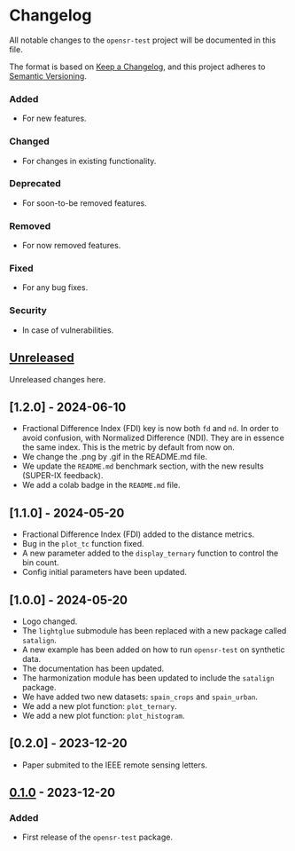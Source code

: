# Changelog

All notable changes to the `opensr-test` project will be documented in this file.

The format is based on [Keep a Changelog](https://keepachangelog.com/en/1.0.0/), and this project adheres to [Semantic Versioning](https://semver.org/spec/v2.0.0.html).

### Added
- For new features.
### Changed
- For changes in existing functionality.
### Deprecated
- For soon-to-be removed features.
### Removed
- For now removed features.
### Fixed
- For any bug fixes.
### Security
- In case of vulnerabilities.

## [Unreleased]

Unreleased changes here.

## [1.2.0] - 2024-06-10

- Fractional Difference Index (FDI) key is now both `fd` and `nd`. In order to
avoid confusion, with Normalized Difference (NDI). They are in essence the
same index. This is the metric by default from now on.
- We change the .png by .gif in the README.md file.
- We update the `README.md` benchmark section, with the new results (SUPER-IX feedback).
- We add a colab badge in the `README.md` file.

## [1.1.0] - 2024-05-20

- Fractional Difference Index (FDI) added to the distance metrics.
- Bug in the `plot_tc` function fixed.
- A new parameter added to the `display_ternary` function to control the bin count.
- Config initial parameters have been updated.



## [1.0.0] - 2024-05-20

- Logo changed.
- The `lightglue` submodule has been replaced with a new package called `satalign`.
- A new example has been added on how to run `opensr-test` on synthetic data.
- The documentation has been updated.
- The harmonization module has been updated to include the `satalign` package.
- We have added two new datasets: `spain_crops` and `spain_urban`.
- We add a new plot function: `plot_ternary`.
- We add a new plot function: `plot_histogram`.




## [0.2.0] - 2023-12-20

- Paper submited to the IEEE remote sensing letters.


## [0.1.0] - 2023-12-20

### Added
- First release of the `opensr-test` package.


[Unreleased]: https://github.com/ESAOpenSR/opensr-test/compare/v0.1.0...HEAD
[0.1.0]: https://github.com/ESAOpenSR/opensr-test/releases/tag/v0.1.0
